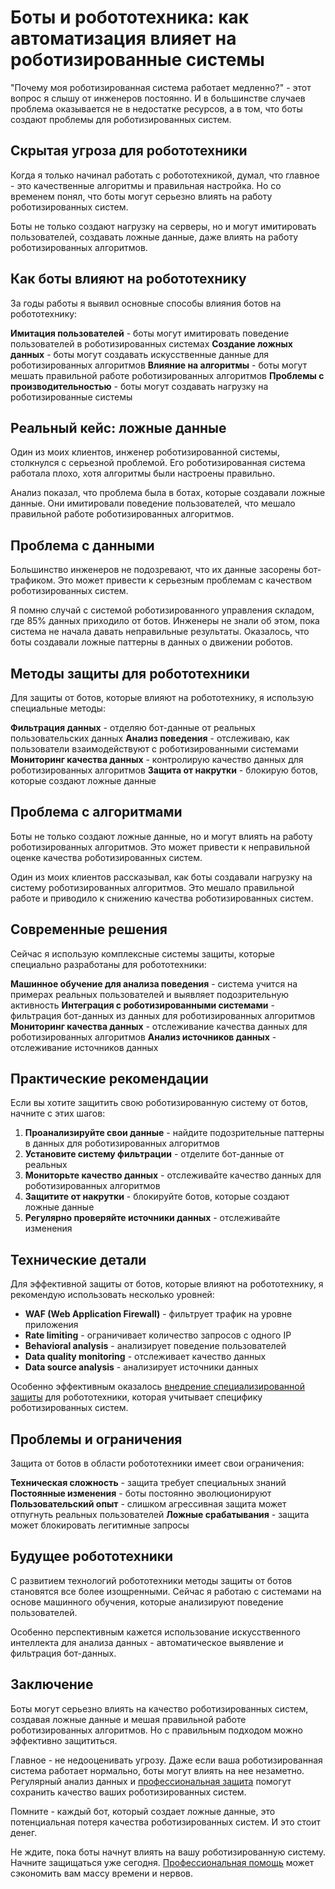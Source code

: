 # Боты и робототехника: как автоматизация влияет на роботизированные системы

"Почему моя роботизированная система работает медленно?" - этот вопрос я слышу от инженеров постоянно. И в большинстве случаев проблема оказывается не в недостатке ресурсов, а в том, что боты создают проблемы для роботизированных систем.

## Скрытая угроза для робототехники

Когда я только начинал работать с робототехникой, думал, что главное - это качественные алгоритмы и правильная настройка. Но со временем понял, что боты могут серьезно влиять на работу роботизированных систем.

Боты не только создают нагрузку на серверы, но и могут имитировать пользователей, создавать ложные данные, даже влиять на работу роботизированных алгоритмов.

## Как боты влияют на робототехнику

За годы работы я выявил основные способы влияния ботов на робототехнику:

**Имитация пользователей** - боты могут имитировать поведение пользователей в роботизированных системах
**Создание ложных данных** - боты могут создавать искусственные данные для роботизированных алгоритмов
**Влияние на алгоритмы** - боты могут мешать правильной работе роботизированных алгоритмов
**Проблемы с производительностью** - боты могут создавать нагрузку на роботизированные системы

## Реальный кейс: ложные данные

Один из моих клиентов, инженер роботизированной системы, столкнулся с серьезной проблемой. Его роботизированная система работала плохо, хотя алгоритмы были настроены правильно.

Анализ показал, что проблема была в ботах, которые создавали ложные данные. Они имитировали поведение пользователей, что мешало правильной работе роботизированных алгоритмов.

## Проблема с данными

Большинство инженеров не подозревают, что их данные засорены бот-трафиком. Это может привести к серьезным проблемам с качеством роботизированных систем.

Я помню случай с системой роботизированного управления складом, где 85% данных приходило от ботов. Инженеры не знали об этом, пока система не начала давать неправильные результаты. Оказалось, что боты создавали ложные паттерны в данных о движении роботов.

## Методы защиты для робототехники

Для защиты от ботов, которые влияют на робототехнику, я использую специальные методы:

**Фильтрация данных** - отделяю бот-данные от реальных пользовательских данных
**Анализ поведения** - отслеживаю, как пользователи взаимодействуют с роботизированными системами
**Мониторинг качества данных** - контролирую качество данных для роботизированных алгоритмов
**Защита от накрутки** - блокирую ботов, которые создают ложные данные

## Проблема с алгоритмами

Боты не только создают ложные данные, но и могут влиять на работу роботизированных алгоритмов. Это может привести к неправильной оценке качества роботизированных систем.

Один из моих клиентов рассказывал, как боты создавали нагрузку на систему роботизированных алгоритмов. Это мешало правильной работе и приводило к снижению качества роботизированных систем.

## Современные решения

Сейчас я использую комплексные системы защиты, которые специально разработаны для робототехники:

**Машинное обучение для анализа поведения** - система учится на примерах реальных пользователей и выявляет подозрительную активность
**Интеграция с роботизированными системами** - фильтрация бот-данных из данных для роботизированных алгоритмов
**Мониторинг качества данных** - отслеживание качества данных для роботизированных алгоритмов
**Анализ источников данных** - отслеживание источников данных

## Практические рекомендации

Если вы хотите защитить свою роботизированную систему от ботов, начните с этих шагов:

1. **Проанализируйте свои данные** - найдите подозрительные паттерны в данных для роботизированных алгоритмов
2. **Установите систему фильтрации** - отделите бот-данные от реальных
3. **Мониторьте качество данных** - отслеживайте качество данных для роботизированных алгоритмов
4. **Защитите от накрутки** - блокируйте ботов, которые создают ложные данные
5. **Регулярно проверяйте источники данных** - отслеживайте изменения

## Технические детали

Для эффективной защиты от ботов, которые влияют на робототехнику, я рекомендую использовать несколько уровней:

- **WAF (Web Application Firewall)** - фильтрует трафик на уровне приложения
- **Rate limiting** - ограничивает количество запросов с одного IP
- **Behavioral analysis** - анализирует поведение пользователей
- **Data quality monitoring** - отслеживает качество данных
- **Data source analysis** - анализирует источники данных

Особенно эффективным оказалось [внедрение специализированной защиты](https://progaem.com/ustanovka-antibота-usluga-po-zashhite-ot-botов-vashih-sajtов-na-различных-cms-системах.html) для робототехники, которая учитывает специфику роботизированных систем.

## Проблемы и ограничения

Защита от ботов в области робототехники имеет свои ограничения:

**Техническая сложность** - защита требует специальных знаний
**Постоянные изменения** - боты постоянно эволюционируют
**Пользовательский опыт** - слишком агрессивная защита может отпугнуть реальных пользователей
**Ложные срабатывания** - защита может блокировать легитимные запросы

## Будущее робототехники

С развитием технологий робототехники методы защиты от ботов становятся все более изощренными. Сейчас я работаю с системами на основе машинного обучения, которые анализируют поведение пользователей.

Особенно перспективным кажется использование искусственного интеллекта для анализа данных - автоматическое выявление и фильтрация бот-данных.

## Заключение

Боты могут серьезно влиять на качество роботизированных систем, создавая ложные данные и мешая правильной работе роботизированных алгоритмов. Но с правильным подходом можно эффективно защититься.

Главное - не недооценивать угрозу. Даже если ваша роботизированная система работает нормально, боты могут влиять на нее незаметно. Регулярный анализ данных и [профессиональная защита](https://progaem.com/ustanovka-antibота-usluga-po-zashhite-ot-botов-vashih-sajtов-na-различных-cms-системах.html) помогут сохранить качество ваших роботизированных систем.

Помните - каждый бот, который создает ложные данные, это потенциальная потеря качества роботизированных систем. И это стоит денег.

Не ждите, пока боты начнут влиять на вашу роботизированную систему. Начните защищаться уже сегодня. [Профессиональная помощь](https://progaem.com/ustanovka-antibота-usluga-po-zashhite-ot-botов-vashih-sajtов-na-различных-cms-системах.html) может сэкономить вам массу времени и нервов.
